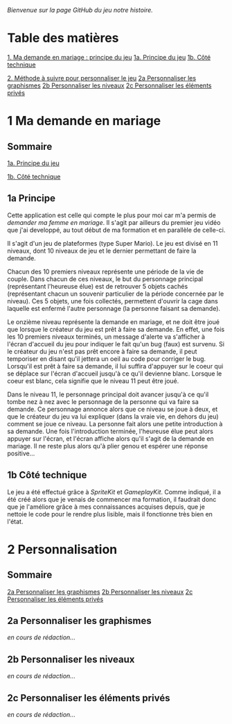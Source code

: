 *Bienvenue sur la page GitHub du jeu notre histoire.*

# Table des matières

[1. Ma demande en mariage : principe du jeu](#1-ma-demande-en-mariage)
    [1a. Principe du jeu](#1a-principe)
    [1b. Côté technique](#1b-côté-technique)

[2. Méthode à suivre pour personnaliser le jeu](#2-personnalisation)
    [2a Personnaliser les graphismes](#2a-personnaliser-les-graphismes)
    [2b Personnaliser les niveaux](#2b-personnaliser-les-niveaux)
    [2c Personnaliser les éléments privés](#2c-personnaliser-les-éléments-privés)

# 1 Ma demande en mariage

## Sommaire

[1a. Principe du jeu](#1a-principe)

[1b. Côté technique](#1b-côté-technique)

## 1a Principe

Cette application est celle qui compte le plus pour moi car m'a permis de *demander ma femme en mariage*. Il s'agit par ailleurs du premier jeu vidéo que j'ai developpé, au tout début de ma formation et en parallèle de celle-ci.

Il s'agit d'un jeu de plateformes (type Super Mario). Le jeu est divisé en 11 niveaux, dont 10 niveaux de jeu et le dernier permettant de faire la demande.

Chacun des 10 premiers niveaux représente une période de la vie de couple.
Dans chacun de ces niveaux, le but du personnage principal (représentant l'heureuse élue) est de retrouver 5 objets cachés (représentant chacun un souvenir particulier de la période concernée par le niveau). Ces 5 objets, une fois collectés, permettent d'ouvrir la cage dans laquelle est enfermé l'autre personnage (la personne faisant sa demande).

Le onzième niveau représente la demande en mariage, et ne doit être joué que lorsque le créateur du jeu est prêt à faire sa demande. En effet, une fois les 10 premiers niveaux terminés, un message d'alerte va s'afficher à l'écran d'accueil du jeu pour indiquer le fait qu'un bug (faux) est survenu.
Si le créateur du jeu n'est pas prêt encore à faire sa demande, il peut temporiser en disant qu'il jettera un oeil au code pour corriger le bug.
Lorsqu'il est prêt à faire sa demande, il lui suffira d'appuyer sur le coeur qui se déplace sur l'écran d'accueil jusqu'à ce qu'il devienne blanc. Lorsque le coeur est blanc, cela signifie que le niveau 11 peut être joué.

Dans le niveau 11, le personnage principal doit avancer jusqu'à ce qu'il tombe nez à nez avec le personnage de la personne qui va faire sa demande. Ce personnage annonce alors que ce niveau se joue à deux, et que le créateur du jeu va lui expliquer (dans la vraie vie, en dehors du jeu) comment se joue ce niveau. La personne fait alors une petite introduction à sa demande. Une fois l'introduction terminée, l'heureuse élue peut alors appuyer sur l'écran, et l'écran affiche alors qu'il s'agit de la demande en mariage. Il ne reste plus alors qu'à plier genou et espérer une réponse positive...

## 1b Côté technique

Le jeu a été effectué grâce à *SpriteKit* et *GameplayKit*. Comme indiqué, il a été créé alors que je venais de commencer ma formation, il faudrait donc que je l'améliore grâce à mes connaissances acquises depuis, que je nettoie le code pour le rendre plus lisible, mais il fonctionne très bien en l'état.

# 2 Personnalisation

## Sommaire

[2a Personnaliser les graphismes](#2a-personnaliser-les-graphismes)
[2b Personnaliser les niveaux](#2b-personnaliser-les-niveaux)
[2c Personnaliser les éléments privés](#2c-personnaliser-les-éléments-privés)

## 2a Personnaliser les graphismes

*en cours de rédaction...*

## 2b Personnaliser les niveaux

*en cours de rédaction...*

## 2c Personnaliser les éléments privés

*en cours de rédaction...*




